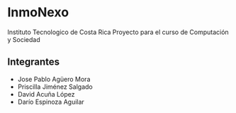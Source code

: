 # InmoNexo

Instituto Tecnologico de Costa Rica
Proyecto para el curso de Computación y Sociedad

## Integrantes
* Jose Pablo Agüero Mora
* Priscilla Jiménez Salgado
* David Acuña López
* Darío Espinoza Aguilar

